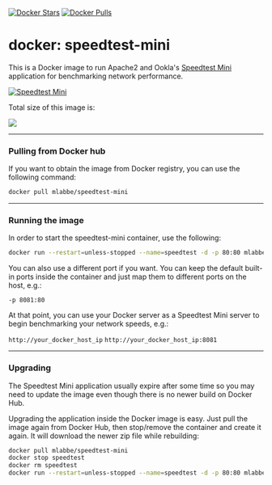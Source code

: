 [![Docker Stars](https://img.shields.io/docker/stars/mlabbe/speedtest-mini.svg)](https://hub.docker.com/r/mlabbe/speedtest-mini/) [![Docker Pulls](https://img.shields.io/docker/pulls/mlabbe/speedtest-mini.svg)](https://hub.docker.com/r/mlabbe/speedtest-mini/)

# docker: speedtest-mini

This is a Docker image to run Apache2 and Ookla's [Speedtest Mini](http://www.speedtest.net/fr/mini.php) application for benchmarking network performance.

[![Speedtest Mini](http://www.speedtest.net/images/speedtestmini.png)](http://www.speedtest.net/fr/mini.php)


Total size of this image is:

[![](https://images.microbadger.com/badges/image/mlabbe/speedtest-mini.svg)](https://microbadger.com/images/mlabbe/speedtest-mini)

________________________________________
### Pulling from Docker hub
If you want to obtain the image from Docker registry, you can use the following command:
```sh
docker pull mlabbe/speedtest-mini
```
________________________________________
### Running the image
In order to start the speedtest-mini container, use the following:
```sh
docker run --restart=unless-stopped --name=speedtest -d -p 80:80 mlabbe/speedtest-mini
```

You can also use a different port if you want.  You can keep the default built-in ports inside the container and just map them to different ports on the host, e.g.:

`-p 8081:80`

At that point, you can use your Docker server as a Speedtest Mini server to begin
benchmarking your network speeds, e.g.:

`http://your_docker_host_ip`
`http://your_docker_host_ip:8081`

________________________________________
### Upgrading
The Speedtest Mini application usually expire after some time so you may need to update the image even though there is no newer build on Docker Hub.

Upgrading the application inside the Docker image is easy.  Just pull the image again from Docker Hub, then stop/remove the container and create it again.  It will download the newer zip file while rebuilding:
```sh
docker pull mlabbe/speedtest-mini
docker stop speedtest
docker rm speedtest
docker run --restart=unless-stopped --name=speedtest -d -p 80:80 mlabbe/speedtest-mini
```
